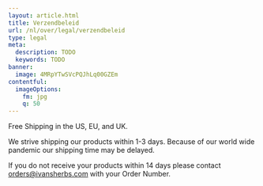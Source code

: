 ```yaml
---
layout: article.html
title: Verzendbeleid
url: /nl/over/legal/verzendbeleid
type: legal
meta:
  description: TODO
  keywords: TODO
banner:
  image: 4MRpYTwSVcPQJhLq00GZEm
contentful:
  imageOptions:
    fm: jpg
    q: 50
---
```

Free Shipping in the US, EU, and UK.

We strive shipping our products within 1-3 days. Because of our world wide pandemic our shipping time may be delayed.

If you do not receive your products within 14 days please contact orders@ivansherbs.com with your Order Number.
